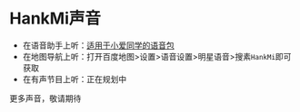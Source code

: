 # HankMi声音
* 在语音助手上听：[适用于小爱同学的语音包](https://speech.ai.xiaomi.com/speech/v1.0/ptts/share?token=eyJ2IjoiVjAiLCJuIjoiTjMifQ.DqtzGbZ0sXFYaoKkdJ8d_EOvdcTMxbaKKFRUMe7bMIJy6j75etLZF2RG0tgmXB6TgmGhAotz0Bw6LtWojN0KG1ugx4zrORXc7rJpmLBZennTrSprgFpkMnd216t-R_ogX55-TvQahf142XO5ye2xJB1YTU9b3dY1LvdbIJgcqnUUlbEEiXe5XpfMw1r5NBmg7-qFmJd30Xjyl7YB91wz6Yr_wlh9DxcD4R1P8IfGMKiztFmL60nhq9IsLk_Xvvb1lXHnDlRloiueMYMorziVyqrHlGGxNsA9nmKHgQJFH2z15I9_t3GuNwHznSL6CJqmTjf0Ny0mt633wULkgbn5fVsxev7QasQBqblfia7K7fez128QNlILFKFn1TUBv3VbapoKsXu4MSwl4ss5Alp5Hp4LkVlIplpknMEcBptTlZqCj1Q-Q9V6vxLiHkkACfko.yWDnOvlhcW2lA2fuftRSwQ&request_id=ptts_afe83ba3e0344c32885c2d9c2a78ab02#/home)
* 在地图导航上听：打开百度地图>设置>语音设置>明星语音>搜素`HankMi`即可获取
* 在有声节目上听：正在规划中  
  
更多声音，敬请期待
